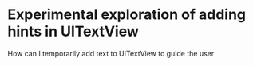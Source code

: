 #  Experimental exploration of adding hints in UITextView


How can I temporarily add text to UITextView to guide the user
